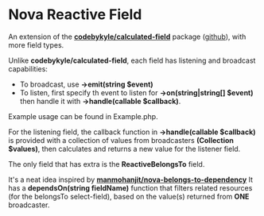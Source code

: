 # Nova Reactive Field
An extension of the [**codebykyle/calculated-field**](https://codebykyle.com/blog/laravel-nova-custom-calculated-field) package ([github](https://github.com/codebykyle/calculated-field)), with more field types.

Unlike **codebykyle/calculated-field**, each field has listening and broadcast capabilities:
* To broadcast, use **->emit(string $event)**
* To listen, first specify th event to listen for **->on(string|string[] $event)** then handle it with **->handle(callable $callback)**.

Example usage can be found in Example.php.

For the listening field, the callback function in **->handle(callable $callback)** is provided with a collection of values from broadcasters **(Collection $values)**, then calculates and returns a new value for the listener field.

The only field that has extra is the **ReactiveBelongsTo** field.

It's a neat idea inspired by [**manmohanjit/nova-belongs-to-dependency**](https://novapackages.com/packages/manmohanjit/nova-belongs-to-dependency)
It has a **dependsOn(string fieldName)** function that filters related resources (for the belongsTo select-field), based on the value(s) returned from **ONE** broadcaster.
